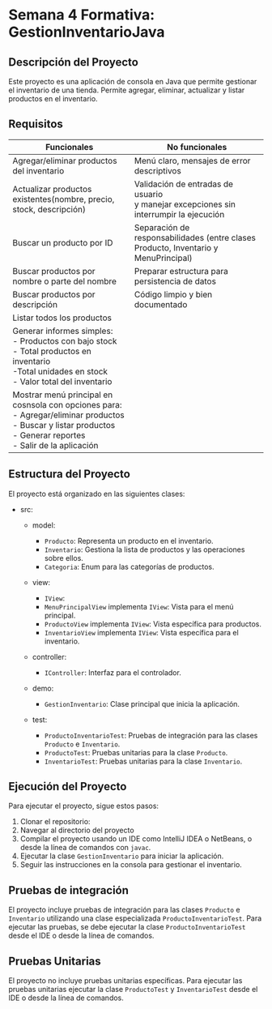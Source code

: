 # Semana 4 Formativa: GestionInventarioJava

## Descripción del Proyecto
Este proyecto es una aplicación de consola en Java que permite gestionar el inventario de una tienda.
Permite agregar, eliminar, actualizar y listar productos en el inventario.

## Requisitos
| Funcionales                                                                                                                                                                | No funcionales                                                                             |
|----------------------------------------------------------------------------------------------------------------------------------------------------------------------------|--------------------------------------------------------------------------------------------|
| Agregar/eliminar productos del inventario                                                                                                                                  | Menú claro, mensajes de error descriptivos                                                 |
| Actualizar productos existentes(nombre, precio, stock, descripción)                                                                                                        | Validación de entradas de usuario <br/>y manejar excepciones sin interrumpir la ejecución  |
| Buscar un producto por ID                                                                                                                                                  | Separación de responsabilidades (entre clases Producto, Inventario y MenuPrincipal)        |
| Buscar productos por nombre o parte del nombre                                                                                                                             | Preparar estructura para persistencia de datos                                             |
| Buscar productos por descripción                                                                                                                                           | Código limpio y bien documentado                                                           |
| Listar todos los productos                                                                                                                                                 |                                                                                            |
| Generar informes simples:<br/>- Productos con bajo stock<br/>- Total productos en inventario <br/>-Total unidades en stock<br/>- Valor total del inventario                |                                                                                            |
| Mostrar menú principal en cosnsola con opciones para:<br/>- Agregar/eliminar productos<br/>- Buscar y listar productos<br/>- Generar reportes<br/>- Salir de la aplicación ||

## Estructura del Proyecto

El proyecto está organizado en las siguientes clases:
- src:
  - model:
    - `Producto`: Representa un producto en el inventario.
    - `Inventario`: Gestiona la lista de productos y las operaciones sobre ellos.
    - `Categoria`: Enum para las categorías de productos.

  - view:
      - `IView`: 
      - `MenuPrincipalView` implementa `IView`: Vista para el menú principal.
      - `ProductoView` implementa `IView`: Vista específica para productos.
      - `InventarioView` implementa `IView`: Vista específica para el inventario.

  - controller:
      - `IController`: Interfaz para el controlador.

  - demo:
    - `GestionInventario`: Clase principal que inicia la aplicación.

  - test:
    - `ProductoInventarioTest`: Pruebas de integración para las clases `Producto` e `Inventario`.
    - `ProductoTest`: Pruebas unitarias para la clase `Producto`.
    - `InventarioTest`: Pruebas unitarias para la clase `Inventario`.

## Ejecución del Proyecto
Para ejecutar el proyecto, sigue estos pasos:
1. Clonar el repositorio:
2. Navegar al directorio del proyecto
3. Compilar el proyecto usando un IDE como IntelliJ IDEA o NetBeans, o desde la línea de comandos con `javac`.
4. Ejecutar la clase `GestionInventario` para iniciar la aplicación.
5. Seguir las instrucciones en la consola para gestionar el inventario.

## Pruebas de integración
El proyecto incluye pruebas de integración para las clases `Producto` e `Inventario` utilizando una clase especializada `ProductoInventarioTest`.
Para ejecutar las pruebas, se debe ejecutar la clase `ProductoInventarioTest` desde el IDE o desde la línea de comandos.

## Pruebas Unitarias
El proyecto no incluye pruebas unitarias específicas.
Para ejecutar las pruebas unitarias ejecutar la clase `ProductoTest` y `InventarioTest` desde el IDE o desde la línea de comandos.